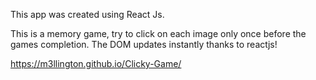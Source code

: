 This app was created using React Js.

This is a memory game, try to click on each image only once before the games completion. The DOM updates instantly thanks to reactjs!

https://m3llington.github.io/Clicky-Game/
